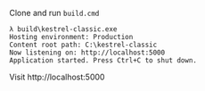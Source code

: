 Clone and run `build.cmd`

```
λ build\kestrel-classic.exe
Hosting environment: Production
Content root path: C:\kestrel-classic
Now listening on: http://localhost:5000
Application started. Press Ctrl+C to shut down.
```

Visit http://localhost:5000
